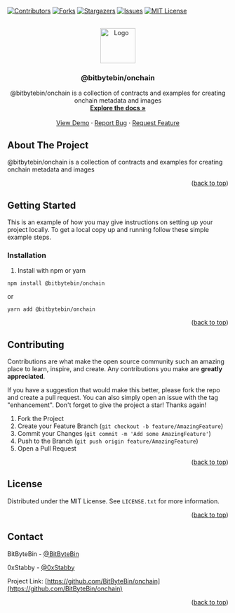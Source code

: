 <!-- Improved compatibility of back to top link: See: https://github.com/othneildrew/Best-README-Template/pull/73 -->
<a name="readme-top"></a>
<!--
*** Thanks for checking out the Best-README-Template. If you have a suggestion
*** that would make this better, please fork the repo and create a pull request
*** or simply open an issue with the tag "enhancement".
*** Don't forget to give the project a star!
*** Thanks again! Now go create something AMAZING! :D
-->



<!-- PROJECT SHIELDS -->
<!--
*** I'm using markdown "reference style" links for readability.
*** Reference links are enclosed in brackets [ ] instead of parentheses ( ).
*** See the bottom of this document for the declaration of the reference variables
*** for contributors-url, forks-url, etc. This is an optional, concise syntax you may use.
*** https://www.markdownguide.org/basic-syntax/#reference-style-links
-->
[![Contributors][contributors-shield]][contributors-url]
[![Forks][forks-shield]][forks-url]
[![Stargazers][stars-shield]][stars-url]
[![Issues][issues-shield]][issues-url]
[![MIT License][license-shield]][license-url]



<!-- PROJECT LOGO -->
<br />
<div align="center">
  <a href="https://github.com/BitByteBin/onchain">
    <img src="images/logo.png" alt="Logo" width="80" height="80">
  </a>

<h3 align="center">@bitbytebin/onchain</h3>

  <p align="center">
    @bitbytebin/onchain is a collection of contracts and examples for creating onchain metadata and images
    <br />
    <a href="https://github.com/BitByteBin/onchain"><strong>Explore the docs »</strong></a>
    <br />
    <br />
    <a href="https://github.com/BitByteBin/onchain">View Demo</a>
    ·
    <a href="https://github.com/BitByteBin/onchain/issues">Report Bug</a>
    ·
    <a href="https://github.com/BitByteBin/onchain/issues">Request Feature</a>
  </p>
</div>



<!-- TABLE OF CONTENTS -->
<!--
<details>
  <summary>Table of Contents</summary>
  <ol>
    <li>
      <a href="#about-the-project">About The Project</a>
    </li>
    <li>
      <a href="#getting-started">Getting Started</a>
      <ul>
        <li><a href="#installation">Installation</a></li>
      </ul>
    </li>
    <li><a href="#usage">Usage</a></li>
    <li><a href="#roadmap">Roadmap</a></li>
    <li><a href="#contributing">Contributing</a></li>
    <li><a href="#license">License</a></li>
    <li><a href="#contact">Contact</a></li>
    <li><a href="#acknowledgments">Acknowledgments</a></li>
  </ol>
</details>
-->



<!-- ABOUT THE PROJECT -->
## About The Project

<!--[![Product Name Screen Shot][product-screenshot]](https://example.com)-->

@bitbytebin/onchain is a collection of contracts and examples for creating onchain metadata and images

<p align="right">(<a href="#readme-top">back to top</a>)</p>



<!-- GETTING STARTED -->
## Getting Started

This is an example of how you may give instructions on setting up your project locally.
To get a local copy up and running follow these simple example steps.

### Installation

1. Install with npm or yarn

```shell
npm install @bitbytebin/onchain
```
or
```shell
yarn add @bitbytebin/onchain
```

<!--
1. Clone the repo
   ```sh
   git clone https://github.com/BitByteBin/onchain.git
   ```
2. Install NPM packages
   ```sh
   npm install
   ```
-->

<p align="right">(<a href="#readme-top">back to top</a>)</p>



<!-- USAGE EXAMPLES -->
<!--
## Usage

AVAILABLE TASKS:

```shell
npx hardhat
npx hardhat
npx hardhat node
npx hardhat run scripts/deploy.ts
```

* `check`             	Check whatever you need
* `clean`             	Clears the cache and deletes all artifacts
* `compile`           	Compiles the entire project, building all artifacts
* `console`           	Opens a hardhat console
* `coverage`          	Generates a code coverage report for tests
* `docgen`            	Generate NatSpec documentation automatically on compilation
* `dodoc`             	Generates NatSpec documentation for the project
* `flatten`           	Flattens and prints contracts and their dependencies. If no file is passed, all the contracts in the project will be flattened.
* `gas-reporter:merge`	
* `help`              	Prints this message
* `markup`            	Generate markups for compiled contracts
* `mkdocs`            	runs mkdocs build to generate docs site based off docs markup
* `node`              	Starts a JSON-RPC server on top of Hardhat Network
* `run`               	Runs a user-defined script after compiling the project
* `test`              	Runs mocha tests
* `typechain`         	Generate Typechain typings for compiled contracts
* `verify`            	Verifies a contract on Etherscan or Sourcify
* `watch`             	Start the file watcher
-->

<!--_For more examples, please refer to the [Documentation](https://example.com)_-->

<!--<p align="right">(<a href="#readme-top">back to top</a>)</p>-->



<!-- ROADMAP -->
<!--
## Roadmap

- [ ] Feature 1
- [ ] Feature 2
- [ ] Feature 3
    - [ ] Nested Feature

See the [open issues](https://github.com/BitByteBin/onchain/issues) for a full list of proposed features (and known issues).

<p align="right">(<a href="#readme-top">back to top</a>)</p>
-->



<!-- CONTRIBUTING -->
## Contributing

Contributions are what make the open source community such an amazing place to learn, inspire, and create. Any contributions you make are **greatly appreciated**.

If you have a suggestion that would make this better, please fork the repo and create a pull request. You can also simply open an issue with the tag "enhancement".
Don't forget to give the project a star! Thanks again!

1. Fork the Project
2. Create your Feature Branch (`git checkout -b feature/AmazingFeature`)
3. Commit your Changes (`git commit -m 'Add some AmazingFeature'`)
4. Push to the Branch (`git push origin feature/AmazingFeature`)
5. Open a Pull Request

<p align="right">(<a href="#readme-top">back to top</a>)</p>



<!-- LICENSE -->
## License

Distributed under the MIT License. See `LICENSE.txt` for more information.

<p align="right">(<a href="#readme-top">back to top</a>)</p>



<!-- CONTACT -->
## Contact

BitByteBin - [@BitByteBin](https://twitter.com/BitByteBin)

0xStabby - [@0xStabby](https://twitter.com/0xStabby)

Project Link: [https://github.com/BitByteBin/onchain](https://github.com/BitByteBin/onchain)

<p align="right">(<a href="#readme-top">back to top</a>)</p>



<!-- ACKNOWLEDGMENTS -->
<!--
## Acknowledgments

* []()
* []()
* []()

<p align="right">(<a href="#readme-top">back to top</a>)</p>
-->



<!-- MARKDOWN LINKS & IMAGES -->
<!-- https://www.markdownguide.org/basic-syntax/#reference-style-links -->
[contributors-shield]: https://img.shields.io/github/contributors/BitByteBin/onchain.svg?style=for-the-badge
[contributors-url]: https://github.com/BitByteBin/onchain/graphs/contributors
[forks-shield]: https://img.shields.io/github/forks/BitByteBin/onchain.svg?style=for-the-badge
[forks-url]: https://github.com/BitByteBin/onchain/network/members
[stars-shield]: https://img.shields.io/github/stars/BitByteBin/onchain.svg?style=for-the-badge
[stars-url]: https://github.com/BitByteBin/onchain/stargazers
[issues-shield]: https://img.shields.io/github/issues/BitByteBin/onchain.svg?style=for-the-badge
[issues-url]: https://github.com/BitByteBin/onchain/issues
[license-shield]: https://img.shields.io/github/license/BitByteBin/onchain.svg?style=for-the-badge
[license-url]: https://github.com/BitByteBin/onchain/blob/master/LICENSE.txt
[product-screenshot]: images/screenshot.png

